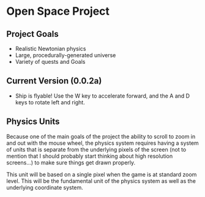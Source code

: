 # Open Space Project

## Project Goals
* Realistic Newtonian physics
* Large, procedurally-generated universe
* Variety of quests and Goals

## Current Version (0.0.2a)
* Ship is flyable! Use the W key to accelerate forward, and the A and D keys to rotate left and right.

## Physics Units
Because one of the main goals of the project the ability to scroll to zoom in and out with the mouse wheel, the physics system requires having a system of units that is separate from the underlying pixels of the screen (not to mention that I should probably start thinking about high resolution screens...) to make sure things get drawn properly.

This unit will be based on a single pixel when the game is at standard zoom level. This will be the fundamental unit of the physics system as well as the underlying coordinate system.
